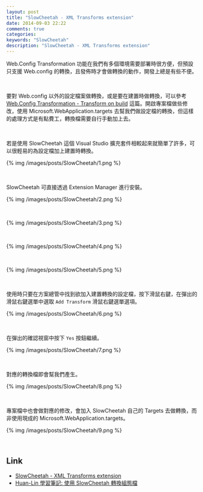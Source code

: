 ```yaml
---
layout: post
title: "SlowCheetah - XML Transforms extension"
date: 2014-09-03 22:22
comments: true
categories:  
keywords: "SlowCheetah"
description: "SlowCheetah - XML Transforms extension"
---
```


Web.Config Transformation 功能在我們有多個環境需要部署時很方便，但預設只支援 Web.config 的轉換，且發佈時才會做轉換的動作，開發上總是有些不便。  

<!-- More -->

<br/>

要對 Web.config 以外的設定檔案做轉換，或是要在建置時做轉換，可以參考 [Web.Config Transformation - Transform on build](http://larrynung.github.io/2014/07/07/web-dot-config-transformation-transform-on-build/) 這篇。開啟專案檔做些修改，使用 Microsoft.WebApplication.targets 去幫我們做設定檔的轉換，但這樣的處理方式是有點費工，轉換檔需要自行手動加上去。  

</br>

若是使用 SlowCheetah 這個 Visual Studio 擴充套件相較起來就簡單了許多，可以很輕易的為設定檔加上建置時轉換。  

{% img /images/posts/SlowCheetah/1.png %}

<br/>


SlowCheetah 可直接透過 Extension Manager 進行安裝。  

{% img /images/posts/SlowCheetah/2.png %}

<br/>

{% img /images/posts/SlowCheetah/3.png %}

<br/>

{% img /images/posts/SlowCheetah/4.png %}

<br/>

{% img /images/posts/SlowCheetah/5.png %}

<br/>


使用時只要在方案總管中找到欲加入建置轉換的設定檔，按下滑鼠右鍵，在彈出的滑鼠右鍵選單中選取 `Add Transform` 滑鼠右鍵選單選項。  

{% img /images/posts/SlowCheetah/6.png %}

<br/>


在彈出的確認視窗中按下 `Yes` 按鈕繼續。  

{% img /images/posts/SlowCheetah/7.png %}

<br/>


對應的轉換檔即會幫我們產生。  

{% img /images/posts/SlowCheetah/8.png %}

<br/>


專案檔中也會做對應的修改，會加入 SlowCheetah 自己的 Targets 去做轉換，而非使用現成的 Microsoft.WebApplication.targets。  

{% img /images/posts/SlowCheetah/9.png %}

<br/>


Link
----
* [SlowCheetah - XML Transforms extension](http://visualstudiogallery.msdn.microsoft.com/69023d00-a4f9-4a34-a6cd-7e854ba318b5)
* [Huan-Lin 學習筆記: 使用 SlowCheetah 轉換組態檔](http://huan-lin.blogspot.com/2013/10/slowcheetah.html)
